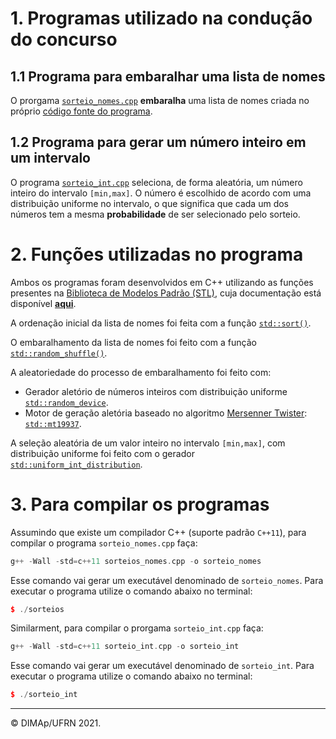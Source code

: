 # 1. Programas utilizado na condução do concurso

## 1.1 Programa para embaralhar uma lista de nomes

O prorgama [`sorteio_nomes.cpp`](sorteio_nomes.cpp) **embaralha** uma lista de nomes criada no próprio [código fonte do programa](sorteio_nomes.cpp).

## 1.2 Programa para gerar um número inteiro em um intervalo

O programa [`sorteio_int.cpp`](sorteio_int.cpp) seleciona, de forma aleatória, um número inteiro do intervalo `[min,max]`. O número é escolhido de acordo com uma distribuição uniforme no intervalo, o que significa que cada um dos números tem a mesma **probabilidade** de ser selecionado pelo sorteio.

# 2. Funções utilizadas no programa

Ambos os programas foram desenvolvidos em C++ utilizando as funções presentes na [Biblioteca de Modelos Padrão (STL)](https://pt.wikipedia.org/wiki/Standard_Template_Library), cuja documentação está disponível  [**aqui**](https://en.cppreference.com/w/cpp/algorithm).

A ordenação inicial da lista de nomes foi feita com a função [`std::sort()`](https://en.cppreference.com/w/cpp/algorithm/sort).

O embaralhamento da lista de nomes foi feito com a função [`std::random_shuffle()`](https://en.cppreference.com/w/cpp/algorithm/random_shuffle).

A aleatoriedade do processo de embaralhamento foi feito com:
+ Gerador aletório de números inteiros com distribuição uniforme [`std::random_device`](https://en.cppreference.com/w/cpp/numeric/random/random_device).
+ Motor de geração aletória baseado no algoritmo [Mersenner Twister](https://en.wikipedia.org/wiki/Mersenne_twister): [`std::mt19937`](https://en.cppreference.com/w/cpp/numeric/random/mersenne_twister_engine).

A seleção aleatória de um valor inteiro no intervalo `[min,max]`, com distribuição uniforme foi feito com o gerador [`std::uniform_int_distribution`](https://en.cppreference.com/w/cpp/numeric/random/uniform_int_distribution).

# 3. Para compilar os programas

Assumindo que existe um compilador C++ (suporte padrão `C++11`), para compilar o programa `sorteio_nomes.cpp` faça:

```c++
g++ -Wall -std=c++11 sorteios_nomes.cpp -o sorteio_nomes
```

Esse comando vai gerar um executável denominado de `sorteio_nomes`. Para executar o programa utilize o comando abaixo no terminal:

```c++
$ ./sorteios
```

Similarment, para compilar o prorgama `sorteio_int.cpp` faça:

```c++
g++ -Wall -std=c++11 sorteio_int.cpp -o sorteio_int
```

Esse comando vai gerar um executável denominado de `sorteio_int`. Para executar o programa utilize o comando abaixo no terminal:

```c++
$ ./sorteio_int
```

--------
&copy; DIMAp/UFRN 2021.
